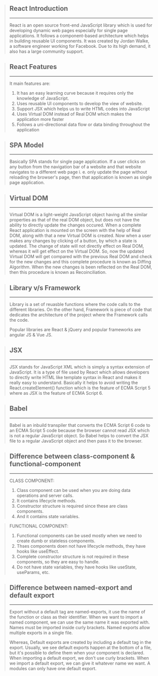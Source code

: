 > ## **React Introduction**
>
> ---
>
> React is an open source front-end JavaScript library which is used for developing dynamic web pages especially for single page applications. It follows a component-based architecture which helps in building reusable UI components. It was created by Jordan Walke, a software engineer working for Facebook. Due to its high demand, it also has a large community support.

> ## **React Features**
>
> ---
>
> It main features are:
>
> 1. It has an easy learning curve because  it requires only the knowledge of JavaScript.
> 2. Uses reusable UI components to develop the view of website.
> 3. Support JSX which helps us to write HTML codes into JavaScript
> 4. Uses Virtual DOM instead of Real DOM which makes the application more faster
> 5. Follows a uni-directional data flow or data binding throughout the application

> ## **SPA Model**
>
> ---
>
> Basically SPA stands for single page application. If a user clicks on any button from the navigation bar of a website and that website navigates to a different web page i. e. only update the page without reloading the browser's page, then that application is known as single page application.

> ## **Virtual DOM**
>
> ---
>
> Virtual DOM is a light-weight JavaScript object having all the similar properties as that of the real DOM object, but does not have the ability to directly update the changes occured. When a complete React application is mounted on the screen with the help of Real DOM, along with that a new Virtual DOM is created. Now when a user makes any changes by clicking of a button, by which a state is updated. The change of state will not directly effect on Real DOM, whereas it will get effect on the Virtual DOM. So, now the updated Virtual DOM will get compared with the previous Real DOM and check for the new changes and this complete procedure is known as Diffing Algorithm. When the new changes is been reflected on the Real DOM, then this procedure is known as Recoinciliation.

> ## **Library v/s Framework**
>
> ---
>
> Library is a set of reuasble functions where the code calls to the different libraries. On the other hand, Framework is piece of code that dedicates the architecture of the project where the Framework calls the code.
>
> Popular libraries are React & jQuery and popular frameworks are angular JS & Vue JS.

> ## **JSX**
>
> ---
>
> JSX stands for JavaScript XML which is simply a syntax extension of JavaScript. It is a type of file used by React which allows developers to directly write HTML like template syntax in React and makes it really easy to understand. Basically it helps to avoid writing the React.createElement() function which is the feature of ECMA Script 5 where as JSX is the feature of ECMA Script 6.

> ## **Babel**
>
> ---
>
> Babel is an inbuild transpiler that converts the ECMA Script 6 code to an ECMA Script 5 code because the browser cannot read JSX which is not a regular JavaScript object. So Babel helps to convert the JSX file to a regular JavaScript object and then pass it to the browser.

>## Difference between class-component & functional-component
>
> ---
> 
> CLASS COMPONENT:
> 1. Class component can be used when you are doing data operations and server calls.
> 2. It contains lifecycle methods.
> 3. Constructor structure is required since these are class components.
> 4. And it contains state variables.

> FUNCTIONAL COMPONENT:
> 1. Functional components can be used mostly when we need to create dumb or stateless components.
> 2. Thses components doen not have lifecycle methods, they have hooks like useEffect.
> 3. Complete constructor structure is not required in these components, so they are easy to handle.
> 4. Do not have state variables, they have hooks like useState, useParams, etc.


>## Difference between named-export and default export
>
> ---
>
> Export without a default tag are named-exports, it use the name of the function or class as their identifier. When we want to import a named component, we can use the same name it was exported with. Names must be imported inside curly brackets. Named exports allow multiple exports in a single file.
>
> Whereas, Default exports are created by including a default tag in the export. Usually, we see default exports happen at the bottom of a file, but it's possible to define them when your component is declared. When importing a default export, we don't use curly brackets. When we import a default export, we can give it whatever name we want. A modules can only have one default export.


